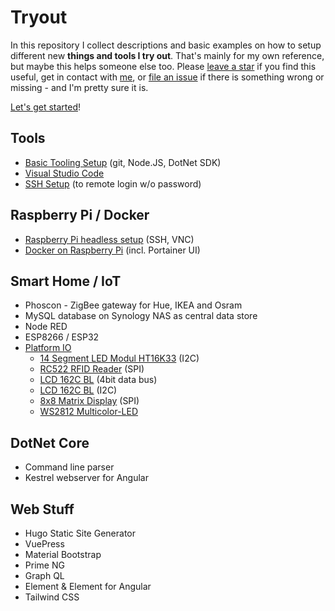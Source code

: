 # Tryout

In this repository I collect descriptions and basic examples on how to setup different new **things and tools I try out**.
That's mainly for my own reference, but maybe this helps someone else too.
Please [leave a star](https://github.com/ramdacxp/Tryout/stargazers) if you find this useful, get in contact with [me](https://github.com/ramdacxp), or [file an issue](https://github.com/ramdacxp/Tryout/issues/new) if there is something wrong or missing - and I'm pretty sure it is.

[Let's get started](GettingStarted.md)!

## Tools

* [Basic Tooling Setup](tools/BasicToolingSetup.md) (git, Node.JS, DotNet SDK)
* [Visual Studio Code](tools/VisualStudioCode.md)
* [SSH Setup](tools/SshSetup.md) (to remote login w/o password)

## Raspberry Pi / Docker

* [Raspberry Pi headless setup](raspberry/Headless.md) (SSH, VNC)
* [Docker on Raspberry Pi](raspberry/Docker.md) (incl. Portainer UI)

## Smart Home / IoT

* Phoscon - ZigBee gateway for Hue, IKEA and Osram
* MySQL database on Synology NAS as central data store
* Node RED
* ESP8266 / ESP32
* [Platform IO](iot/platform-io/README.md)
  * [14 Segment LED Modul HT16K33](iot/platform-io/14-segment/README.md) (I2C)
  * [RC522 RFID Reader](iot/platform-io/rfid/README.md) (SPI)
  * [LCD 162C BL](iot/platform-io/lcd/README.md) (4bit data bus)
  * [LCD 162C BL](iot/platform-io/lcd-i2c/README.md) (I2C)
  * [8x8 Matrix Display](iot/platform-io/matrix/README.md) (SPI)
  * [WS2812 Multicolor-LED](iot/platform-io/ws2812/README.md)

## DotNet Core

* Command line parser
* Kestrel webserver for Angular

## Web Stuff

* Hugo Static Site Generator
* VuePress
* Material Bootstrap
* Prime NG
* Graph QL
* Element & Element for Angular
* Tailwind CSS
